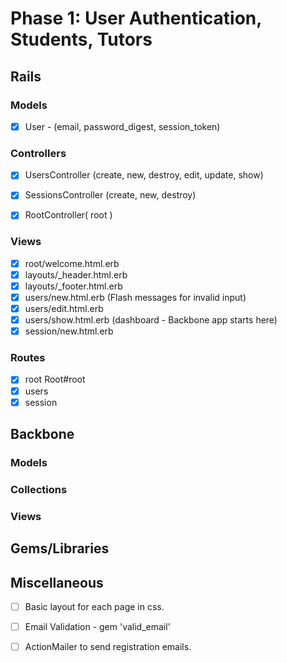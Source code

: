 # Phase 1: User Authentication, Students, Tutors

## Rails
### Models
- [x] User - (email, password_digest, session_token)
  
  


### Controllers
- [x] UsersController (create, new, destroy, edit, update, show)
- [x] SessionsController (create, new, destroy)
- [x] RootController( root )


### Views
- [x] root/welcome.html.erb
- [x] layouts/\_header.html.erb
- [x] layouts/\_footer.html.erb 
- [x] users/new.html.erb (Flash messages for invalid input)
- [x] users/edit.html.erb
- [x] users/show.html.erb (dashboard - Backbone app starts here)
- [x] session/new.html.erb

### Routes
- [x] root Root#root
- [x] users 
- [x] session

## Backbone
### Models


### Collections



### Views


## Gems/Libraries

## Miscellaneous
- [ ] Basic layout for each page in css. 
- [ ] Email Validation - gem 'valid_email'
- [ ] ActionMailer to send registration emails. 

 
